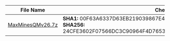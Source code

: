 |   File Name   | Checksum |
| ------------- | ------------- |
| <a href="https://github.com/lesongvi/MaxMinesQM/releases/download/v1.0.4.0/MaxMinesQMv26.7z">MaxMinesQMv26.7z</a>  | **SHA1:** 00F63A6337D63EB219039867E4B956AC4D4B2B8D<br/>**SHA256:** 24CFE3602F07566DC3C90964F4D7653ED03F9A2C391F7AF7D9BE6C519FF1BBEB  |